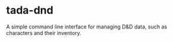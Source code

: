 # tada-dnd
A simple command line interface for managing D&amp;D data, such as characters and their inventory.
